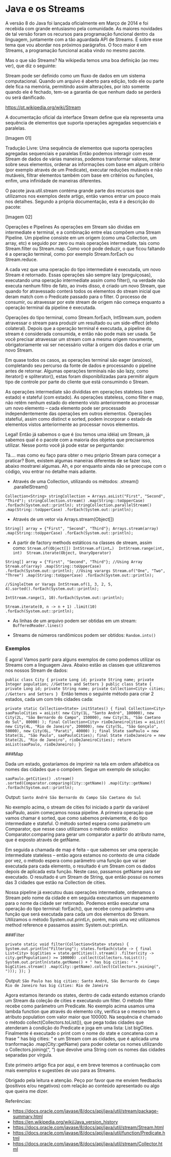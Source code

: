 # Java e os Streams

A versão 8 do Java foi lançada oficialmente em Março de 2014 e foi recebida com grande entusiasmo pela comunidade. As maiores novidades de tal versão foram os recursos para programação funcional dentro da linguagem, juntamente com a tão aguardada API de Streams. É sobre esse tema que vou abordar nos próximos parágrafos. O foco maior é em Streams, a programação funcional acaba vindo no mesmo pacote.

Mas o que são Streams? Na wikipedia temos uma boa definição (ao meu ver), que diz o seguinte:

Stream pode ser definido como um fluxo de dados em um sistema computacional. Quando um arquivo é aberto para edição, todo ele ou parte dele fica na memória, permitindo assim alterações, por isto somente quando ele é fechado, tem-se a garantia de que nenhum dado se perderá ou será danificado.

https://pt.wikipedia.org/wiki/Stream

A documentação oficial da interface Stream define que ela representa uma sequência de elementos que suporta operações agregadas sequenciais e paralelas.

[Imagem 01]

Tradução Livre: Uma sequência de elementos que suporta operações agregadas sequenciais e paralelas
Então podemos interagir com esse Stream de dados de várias maneiras, podemos transformar valores, iterar sobre seus elementos, ordenar as informações com base em algum critério (por exemplo através de um Predicate), executar reduções mutáveis e não mutáveis, filtrar elementos também com base em critérios ou funções, enfim, uma infinidade de maneiras diferentes.

O pacote java.util.stream contéma grande parte dos recursos que utilizamos nos exemplos deste artigo, então vamos entrar um pouco mais nos detalhes. Segundo a própria documentação, esta é a descrição do pacote:

[Imagem 02]

Operações e Pipelines
As operações em Stream são dividas em intermediate e terminal, e a combinação entre elas compõem uma Stream Pipeline. Um pipeline consiste em um origem (como uma Collection, um array, etc) e seguido por zero ou mais operações intermediate, tais como Stream.filter ou Stream.map. Como você pode deduzir, o que ficou faltando é a operação terminal, como por exemplo Stream.forEach ou Stream.reduce.

A cada vez que uma operação do tipo intermediate é executada, um novo Stream é retornado. Essas operações são sempre lazy (preguiçosas), executando uma operação intermediate assim como filter(), na verdade não executa nenhum filtro de fato, ao invés disso, é criado um novo Stream, que quando for atravessado conterá todos os elementos do stream inicial que deram match com o Predicate passado para o filter. O processo de consumir, ou atravessar por este stream de origem não começa enquanto a operação terminal da pipeline é executada.

Operações do tipo terminal, como Stream.forEach, IntStream.sum, podem atravessar o stream para produzir um resultado ou um side-effect (efeito colateral). Depois que a operação terminal é executada, a pipeline do stream é considerada consumida, e então não pode mais ser usada. Se você precisar atravessar um stream com a mesma origem novamente, obrigatoriamente vai ser necessário voltar à origem dos dados e criar um novo Stream.

Em quase todos os casos, as operações terminal são eager (ansioso), completando seu percurso da fonte de dados e processando o pipeline antes de retornar. Algumas operações terminais não são lazy, como iterator() e spliterator(), estas foram disponibilizadas para permitir algum tipo de controle por parte do cliente que está consumindo o Stream.

As operações intermediate são divididas em operações stateless (sem estado) e stateful (com estado). As operações stateless, como filter e map, não retêm nenhum estado do elemento visto anteriormente ao processar um novo elemento – cada elemento pode ser processado independentemente das operações em outros elementos. Operações statefiul, assim como distinct e sorted, podem incorporar o estado de elementos vistos anteriormente ao processar novos elementos.

Legal! Então já sabemos o que é (ou temos uma idéia) um Stream, já sabemos qual é o pacote com a maioria dos objetos que precisaremos utilizar. Nesse ponto você já pode estar se perguntando:

Tá…. mas como eu faço para obter o meu próprio Stream para começar a praticar?
Bom, existem algumas maneiras diferentes de se fazer isso, abaixo mostrarei algumas. Ah, e por enquanto ainda não se preocupe com o código, vou entrar no detalhe mais adiante.

 - Através de uma Collection, utilizando os métodos: 
.stream() 
.parallelStream()

`Collection<String> stringCollection = Arrays.asList("First", "Second", "Third");
stringCollection.stream()
  .map(String::toUpperCase)
  .forEach(System.out::println);
stringCollection.parallelStream()
  .map(String::toUpperCase)
  .forEach(System.out::println);`

 - Através de um vetor via Arrays.stream(Object[])

`String[] array = {"First", "Second", "Third"};
Arrays.stream(array)
        .map(String::toUpperCase)
  .forEach(System.out::println);`
  
 - A partir de factory methods estáticos na classes de stream, assim como:
`Stream.of(Object[])
IntStream.of(int…) 
IntStream.range(int, int) 
Stream.iterate(Object, UnaryOperator)`

`String[] array = {"First", "Second", "Third"};
//Using Array
Stream.of(array)
        .map(String::toUpperCase)
  .forEach(System.out::println);
//Using varargs
Stream.of("One", "Two", "Three")
        .map(String::toUpperCase)
  .forEach(System.out::println);`
  
`//SingleItem or Varags
IntStream.of(1, 3, 2, 5, 4).sorted().forEach(System.out::println);`

`IntStream.range(1, 10).forEach(System.out::println);`

`Stream.iterate(0, n -> n + 1)
  .limit(10)
  .forEach(System.out::println);`
  
 - As linhas de um arquivo podem ser obtidas em um stream: `BufferedReader.lines()`
 
 - Streams de números randômicos podem ser obtidos: `Random.ints()`

### Exemplos

É agora! Vamos partir para alguns exemplos de como podemos utilizar os Streams com a linguagem Java. Abaixo estão as classes que utilizaremos nos nossos Stream de dados:

`public class City {
   private Long id;
   private String name;
   private Integer population;
   //Getters and Setters
 }
 public class State {
   private Long id;
   private String name;
   private Collection<City> cities;
   //Getters and Setters
 }
 `
Então temos o seguinte método para criar 2 estados, cada um com três cidades cada:

`private static Collection<State> initStates() {
   final Collection<City> saoPauloCities = asList(
     new City(1L, "Santo André", 100000),
     new City(2L, "São Bernardo do Campo", 150000),
     new City(3L, "São Caetano do Sul", 80000)
   );
   final Collection<City> rioDeJaneiroCities = asList(
     new City(4L, "Rio de Janeiro", 200000),
     new City(5L, "São Gonçalo", 50000),
     new City(6L, "Parati", 40000)
   );
   final State saoPaulo = new State(1L, "São Paulo", saoPauloCities);
   final State rioDeJaneiro = new State(2L, "Rio de Janeiro", rioDeJaneiroCities);
   return asList(saoPaulo, rioDeJaneiro);
 }`
 
###Map

Dada um estado, gostaríamos de imprimir na tela em ordem alfabética os nomes das cidades que o compõem. Segue um exemplo de solução:

`saoPaulo.getCities()
    .stream()         
    .sorted(Comparator.comparing(City::getName))
    .map(City::getName)
    .forEach(System.out::println);`
    
Output: 
`Santo André
São Bernardo do Campo
São Caetano do Sul`

No exemplo acima, o stream de cities foi iniciado a partir da variável saoPaulo, assim começamos nossa pipeline. A primeira operação que vamos chamar é sorted, que como sabemos préviamente, é do tipo intermediate e stateful. O método sorted espera como parâmetro um Comparator, que nesse caso utilizamos o método estático Comparator.comparing para gerar um comparator a partir do atributo name, que é exposto através de getName.

Em seguida a chamada de map é feita – que sabemos ser uma operação intermediate stateless – então agora estamos no contexto de uma cidade por vez, o método espera como parâmetro uma função que vai ser executada para cada elemento, o resultado é um Stream com os dados depois de aplicada esta função. Neste caso, passamos getName para ser executado. O resultado é um Stream de String, que então possui os nomes das 3 cidades que estão na Collection de cities.

Nossa pipeline já executou duas operações intermediate, ordenamos o Stream pelo nome da cidade e em seguida executamos um mapeamento para o nome da cidade ser retornado. Podemos então executar uma operação do tipo terminal: forEach(), que recebe como parâmetro uma função que será executada para cada um dos elementos do Stream. Utilizamos o método System.out.printLn, porém, mais uma vez utilizamos method reference e passamos assim: System.out::printLn.

###Filter

`private static void filter(Collection<State> states) {
    System.out.println("Filtering");
    states.forEach(state -> {
  final List<City> bigCities = state.getCities().stream()
    .filter(city -> city.getPopulation() >= 100000)
    .collect(Collectors.toList());
    System.out.println(state.getName() + " has big cities: " + 
    bigCities.stream()
        .map(City::getName).collect(Collectors.joining(", ")));
    });
}`

Output: 
`São Paulo has big cities: Santo André, São Bernardo do Campo
 Rio de Janeiro has big cities: Rio de Janeiro`
 
Agora estamos iterando os states, dentro de cada estando estamos criando um Stream da coleção de cities e executando um filter. O método filter recebe como parâmetro um Predicate. No exemplo acima usamos uma lambda function que através do elemento city, verifica se o mesmo tem o atributo population com valor maior que 100000. Na sequência é chamado o método collect(Collectors.toList()), que pega todas cidades que atenderam à condição do Predicate e joga em uma lista: List<City> bigCities. Finalmente é executado o print com o nome do state e concatena com a frase ” has big cities: “ e um Stream com as cidades, que é aplicada uma tranformação .map(City::getName) para poder coletar os nomes utilizando o Collectors.joining(“, “) que devolve uma String com os nomes das cidades separadas por vírgula.

Este primeiro artigo fica por aqui, e em breve teremos a continuação com mais exemplos e sugestões de uso para as Streams.

Obrigado pela leitura e atenção. Peço por favor que me enviem feedbacks (positivos e/ou negativos) com relação ao conteúdo apresentado ou algo que queira me dizer.

Referências:

 - https://docs.oracle.com/javase/8/docs/api/java/util/stream/package-summary.html
 - https://en.wikipedia.org/wiki/Java_version_history
 - https://docs.oracle.com/javase/8/docs/api/java/util/stream/Stream.html
 - https://docs.oracle.com/javase/8/docs/api/java/util/function/Predicate.html
 - https://docs.oracle.com/javase/8/docs/api/java/util/stream/Collector.html